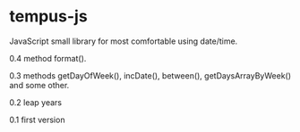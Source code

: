 tempus-js
=========

JavaScript small library for most comfortable using date/time.

0.4
method format().

0.3
methods getDayOfWeek(), incDate(), between(), getDaysArrayByWeek() and some other.

0.2
leap years

0.1
first version